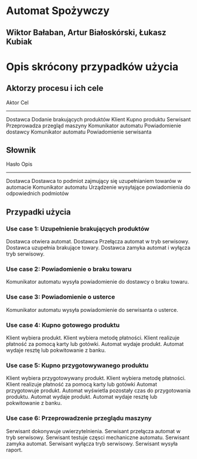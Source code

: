 # Automat Spożywczy

## Wiktor Bałaban, Artur Białoskórski, Łukasz Kubiak

# Opis skrócony przypadków użycia

## Aktorzy procesu i ich cele

Aktor Cel

---

Dostawca Dodanie brakujących produktów
Klient Kupno produktu
Serwisant Przeprowadza przegląd maszyny
Komunikator automatu Powiadomienie dostawcy
Komunikator automatu Powiadomienie serwisanta

## Słownik

Hasło Opis

---

Dostawca Dostawca to podmiot zajmujący się uzupełnianiem towarów w automacie
Komunikator automatu Urządzenie wysyłające powiadomienia do odpowiednich podmiotów

## Przypadki użycia

### Use case 1: Uzupełnienie brakujących produktów

Dostawca otwiera automat.
Dostawca Przełącza automat w tryb serwisowy.
Dostawca uzupełnia brakujące towary.
Dostawca zamyka automat i wyłącza tryb serwisowy.

### Use case 2: Powiadomienie o braku towaru

Komunikator automatu wysyła powiadomienie do dostawcy o braku towaru.

### Use case 3: Powiadomienie o usterce

Komunikator automatu wysyła powiadomienie do serwisanta o usterce.

### Use case 4: Kupno gotowego produktu

Klient wybiera produkt.
Klient wybiera metodę płatności.
Klient realizuje płatność za pomocą karty lub gotówki.
Automat wydaje produkt.
Automat wydaje resztę lub pokwitowanie z banku.

### Use case 5: Kupno przygotowywanego produktu

Klient wybiera przygotowywany produkt.
Klient wybiera metodę płatności.
Klient realizuje płatność za pomocą karty lub gotówki
Automat przygotowuje produkt.
Automat wyświetla pozostały czas do przygotowania produktu.
Automat wydaje produkt.
Automat wydaje resztę lub pokwitowanie z banku.

### Use case 6: Przeprowadzenie przeglądu maszyny

Serwisant dokonywuje uwierzytelnienia.
Serwisant przełącza automat w tryb serwisowy.
Serwisant testuje częsci mechaniczne automatu.
Serwisant zamyka automat.
Serwisant wyłącza tryb serwisowy.
Serwisant wysyła raport.
